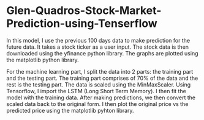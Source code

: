 # Glen-Quadros-Stock-Market-Prediction-using-Tenserflow

In this model, I use the previous 100 days data to make prediction for the future data. It takes a stock ticker as a user input. The stock data is then downloaded using the yfinance python library. The graphs are plotted using the matplotlib python library. 

For the machine learning part, I split the data into 2 parts: the training part and the testing part. The training part comprises of 70% of the data and the rest is the testing part. The data is scaled using the MinMaxScaler. Using Tensorflow, I import the LSTM (Long Short Term Memory). I then fit the model with the training data. After making predictions, we then convert the scaled data back to the original form. I then plot the original price vs the predicted price using the matplotlib pyhton library.
